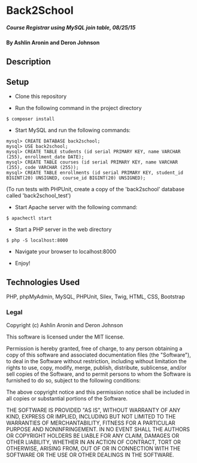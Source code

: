 # Back2School

##### Course Registrar using MySQL join table, 08/25/15

#### By Ashlin Aronin and Deron Johnson

## Description


## Setup
* Clone this repository

* Run the following command in the project directory
```console
$ composer install
```

* Start MySQL and run the following commands:
```console
mysql> CREATE DATABASE back2school;
mysql> USE back2school;
mysql> CREATE TABLE students (id serial PRIMARY KEY, name VARCHAR (255), enrollment_date DATE);
mysql> CREATE TABLE courses (id serial PRIMARY KEY, name VARCHAR (255), code VARCHAR (255));
mysql> CREATE TABLE enrollments (id serial PRIMARY KEY, student_id BIGINT(20) UNSIGNED, course_id BIGINT(20) UNSIGNED);
```
(To run tests with PHPUnit, create a copy of the 'back2school' database called 'back2school_test')

* Start Apache server with the following command:
```console
$ apachectl start
```

* Start a PHP server in the web directory
```console
$ php -S localhost:8000
```

* Navigate your browser to localhost:8000

* Enjoy!

## Technologies Used

PHP, phpMyAdmin, MySQL, PHPUnit, Silex, Twig, HTML, CSS, Bootstrap

### Legal

Copyright (c) Ashlin Aronin and Deron Johnson

This software is licensed under the MIT license.

Permission is hereby granted, free of charge, to any person obtaining a copy
of this software and associated documentation files (the "Software"), to deal
in the Software without restriction, including without limitation the rights
to use, copy, modify, merge, publish, distribute, sublicense, and/or sell
copies of the Software, and to permit persons to whom the Software is
furnished to do so, subject to the following conditions:

The above copyright notice and this permission notice shall be included in
all copies or substantial portions of the Software.

THE SOFTWARE IS PROVIDED "AS IS", WITHOUT WARRANTY OF ANY KIND, EXPRESS OR
IMPLIED, INCLUDING BUT NOT LIMITED TO THE WARRANTIES OF MERCHANTABILITY,
FITNESS FOR A PARTICULAR PURPOSE AND NONINFRINGEMENT. IN NO EVENT SHALL THE
AUTHORS OR COPYRIGHT HOLDERS BE LIABLE FOR ANY CLAIM, DAMAGES OR OTHER
LIABILITY, WHETHER IN AN ACTION OF CONTRACT, TORT OR OTHERWISE, ARISING FROM,
OUT OF OR IN CONNECTION WITH THE SOFTWARE OR THE USE OR OTHER DEALINGS IN
THE SOFTWARE.
